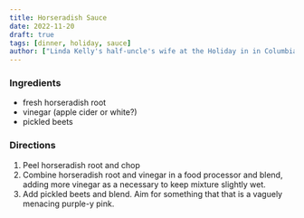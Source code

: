```yaml
---
title: Horseradish Sauce
date: 2022-11-20
draft: true
tags: [dinner, holiday, sauce]
author: ["Linda Kelly's half-uncle's wife at the Holiday in in Columbia, South Carolina"]
---
```


### Ingredients
- fresh horseradish root
- vinegar (apple cider or white?)
- pickled beets

### Directions
1. Peel horseradish root and chop
1. Combine horseradish root and vinegar in a food processor and blend, adding more vinegar as a necessary to keep mixture slightly wet. 
1. Add pickled beets and blend. Aim for something that that is a vaguely menacing purple-y pink. 
